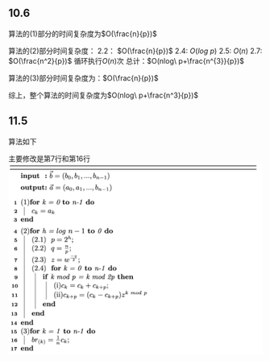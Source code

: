 
## 10.6
算法的(1)部分的时间复杂度为$O(\frac{n}{p})$

算法的(2)部分时间复杂度：
	2.2： $O(\frac{n}{p})$
	2.4:   $O(log\ p)$
	2.5:   $O(n)$
	2.7:   $O(\frac{n^2}{p})$
	循环执行$O(n)$次
总计：$O(nlog\ p+\frac{n^{3}}{p})$

算法的(3)部分时间复杂度为：$O(\frac{n}{p})$

综上，整个算法的时间复杂度为$O(nlog\ p+\frac{n^3}{p})$

## 11.5
算法如下

主要修改是第7行和第16行
![](https://raw.githubusercontent.com/ustc21xyx/picture-bed/main/20240512202920.png)

	